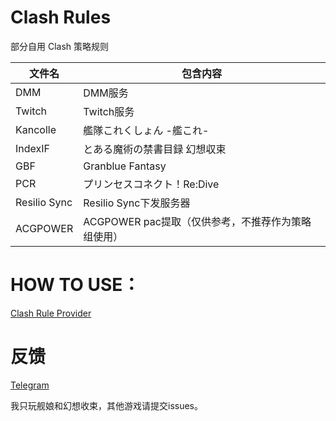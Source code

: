 # Clash Rules 

部分自用 Clash 策略规则

| 文件名                | 包含内容                                                              |
| --------------------- | -------------------------------------------------------------------- |
| DMM                   | DMM服务                                                              |
| Twitch                | Twitch服务                                                           |
| Kancolle              | 艦隊これくしょん -艦これ-                                              |
| IndexIF               | とある魔術の禁書目録 幻想収束                                          |
| GBF                   | Granblue Fantasy                                                     |
| PCR                   | プリンセスコネクト！Re:Dive                                            |
| Resilio Sync          | Resilio Sync下发服务器                                                |
| ACGPOWER              | ACGPOWER pac提取（仅供参考，不推荐作为策略组使用）                      |

# HOW TO USE：

[Clash Rule Provider](https://lancellc.gitbook.io/clash/clash-config-file/rule-provider) 

# 反馈

[Telegram](https://t.me/AdriaticSea)

我只玩舰娘和幻想收束，其他游戏请提交issues。